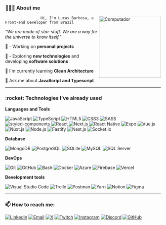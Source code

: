 <h3>👨🏽‍🚀 About me</h3>

<img src="https://i.imgur.com/X2inMZH.gif" min-width="220px" max-width="260px" width="200px" align="right" alt="Computador">

                    Hi, I'm Lucas Barbosa, a Front-end Developer from Brazil

*"We are made of star-stuff. We are a way for the universe to know itself."*

🔭 - Working on **personal projects**

🌌 - Exploring **new technologies** and developing **software solutions**

🧠 I'm currently learning **Clean Architecture**

💬 Ask me about **JavaScript and Typescript**

---
<h3>:rocket: Technologies I’ve already used</h3>

**Languages and Tools**

  ![JavaScript](https://img.shields.io/badge/-JavaScript-333333?style=flat&logo=javascript)
  ![TypeScript](https://img.shields.io/badge/-TypeScript-333333?style=flat&logo=typescript)
  ![HTML5](https://img.shields.io/badge/-HTML5-333333?style=flat&logo=HTML5)
  ![CSS3](https://img.shields.io/badge/-CSS3-333333?style=flat&logo=CSS3&logoColor=1572B6)
  ![SASS](https://img.shields.io/badge/-SASS-333333?style=flat&logo=SASS)
  ![styled-components](https://img.shields.io/badge/-styled--components-333333?style=flat&logo=styled-components) 
  ![React](https://img.shields.io/badge/-React-333333?style=flat&logo=react)
  ![Next.js](https://img.shields.io/badge/-Next.JS-333333?style=flat&logo=Next.JS)
  ![React Native](https://img.shields.io/badge/-React_Native-333333?style=flat&logo=react)
  ![Expo](https://img.shields.io/badge/-Expo-333333?style=flat&logo=expo)
  ![Vue.js](https://img.shields.io/badge/-Vue.js-333333?style=flat&logo=vue.js)
  ![Nuxt.js](https://img.shields.io/badge/-Nuxt.js-333333?style=flat&logo=nuxt.js)
  ![Node.js](https://img.shields.io/badge/-Node.JS-333333?style=flat&logo=Node.jS)
  ![Fastify](https://img.shields.io/badge/-Fastify-333333?style=flat&logo=fastify)
  ![Nest.js](https://img.shields.io/badge/-Nest.js-333333?style=flat&logo=nestjs)
  ![Socket.io](https://img.shields.io/badge/-Socket.io-333333?style=flat&logo=socket.io)
  
  **Database**
  
  ![MongoDB](https://img.shields.io/badge/-MongoDB-333333?style=flat&logo=MongoDB)
  ![PostgreSQL](https://img.shields.io/badge/-PostgreSQL-333333?style=flat&logo=PostgreSQL)
  ![SQLite](https://img.shields.io/badge/-SQLite-333333?style=flat&logo=SQLite)
  ![MySQL](https://img.shields.io/badge/-MySQL-333333?style=flat&logo=MySQL)
  ![SQL Server](https://img.shields.io/badge/-SQL_Server-333333?style=flat&logo=Microsoft-SQL-Server)

**DevOps**

  ![Git](https://img.shields.io/badge/-Git-333333?style=flat&logo=git)
  ![GitHub](https://img.shields.io/badge/-GitHub-333333?style=flat&logo=github)
  ![Bash](https://img.shields.io/badge/-Bash-333333?style=flat&logo=gnu-bash&logoColor=ffffff)
  ![Docker](https://img.shields.io/badge/-Docker-333333?style=flat&logo=docker)
  ![Azure](https://img.shields.io/badge/-Azure-333333?style=flat&logo=microsoft-azure&logoColor=1572B6)
  ![Firebase](https://img.shields.io/badge/-Firebase-333333?style=flat&logo=firebase)
  ![Vercel](https://img.shields.io/badge/-Vercel-333333?style=flat&logo=vercel)
  
**Development tools**

  ![Visual Studio Code](https://img.shields.io/badge/-Visual%20Studio%20Code-333333?style=flat&logo=visual-studio-code&logoColor=007ACC)
  ![Trello](https://img.shields.io/badge/-Trello-333333?style=flat&logo=trello&logoColor=007ACC)
  ![Postman](https://img.shields.io/badge/-Postman-333333?style=flat&logo=postman)
  ![Yarn](https://img.shields.io/badge/-Yarn-333333?style=flat&logo=yarn)
  ![Notion](https://img.shields.io/badge/-Notion-333333?style=flat&logo=notion)
  ![Figma](https://img.shields.io/badge/-Figma-333333?style=flat&logo=figma&logoColor=1572B6)

  ---

<h3> 📫 How to reach me: </h3> 

[![Linkedin](https://img.shields.io/badge/-LinkedIn-blue?style=flat&logo=Linkedin&logoColor=white)](https://www.linkedin.com/)
[![Email](https://img.shields.io/badge/-contato@lucasbarbosa.dev-006bed?style=flat&logo=gmail&logoColor=white&link=mailto:contato@lucasbarbosa.dev)](mailto:contato@lucasbarbosa.dev)
[![X](https://img.shields.io/badge/-X-080808?style=flat&labelColor=080808&logo=x&logoColor=white)](https://x.com/)
[![Twitch](https://img.shields.io/badge/-Twitch-9146FF?style=flat&labelColor=9146FF&logo=twitch&logoColor=white)](https://www.twitch.tv/)
[![Instagram](https://img.shields.io/badge/-Instagram-DF0174?style=flat&labelColor=DF0174&logo=instagram&logoColor=white)](https://www.instagram.com/)
[![Discord](https://img.shields.io/badge/-Discord-7389D8?style=flat&labelColor=7389D8&logo=discord&logoColor=white)](https://discordapp.com/users/208300330910220288)
[![GitHub](https://img.shields.io/github/followers/lucabarbos?label=follow&style=social)](https://github.com/lucabarbos/)
